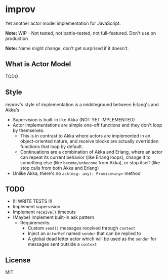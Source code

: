 # improv
Yet another actor model implementation for JavaScript. 

**Note:** WIP - Not tested, not battle-tested, not full-featured. Don't use on production

**Note:** Name might change, don't get surprised if it doesn't.

## What is Actor Model
TODO

## Style
improv's style of implementation is a middleground between Erlang's and Akka's
- Supervision is built-in like Akka (NOT YET IMPLEMENTED)
- Actor implementations are simple one-off functions and they don't loop by themselves.
    - This is in contrast to Akka where actors are implemented in an object-oriented nature, and receive blocks are actually overridden functions that loop by default.
    - Continuations are a combination of Akka and Erlang, where an actor can repeat its current behavior (like Erlang loops), change it to something else (like `become/unbecome` from Akka), or stop itself (like stop calls from both Akka and Erlang)
- Unlike Akka, there's no `ask(msg: any): Promise<any>` method

## TODO
- !!! WRITE TESTS !!!
- Implement supervision
- Implement `receive()` timeouts
- (Maybe) Implement built-in ask pattern
    - Requirements:
        - Custom `send()` messages received through `context`
        - Inject an `ActorRef` named `sender` that can be replied to
        - A global dead letter actor which will be used as the `sender` for messages sent outside a `context`

## License
MIT
